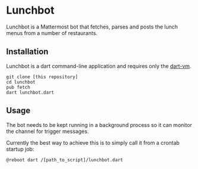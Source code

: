 # Lunchbot

Lunchbot is a Mattermost bot that fetches, parses and posts the lunch menus from a number of restaurants.

## Installation

Lunchbot is a dart command-line application and requires only the [dart-vm](https://www.dartlang.org/dart-vm).

```shell
git clone [this repository]
cd lunchbot
pub fetch
dart lunchbot.dart
```

## Usage
The bot needs to be kept running in a background process so it can monitor the channel for trigger messages.

Currently the best way to achieve this is to simply call it from a crontab startup job:

```shell
@reboot dart /[path_to_script]/lunchbot.dart
```

